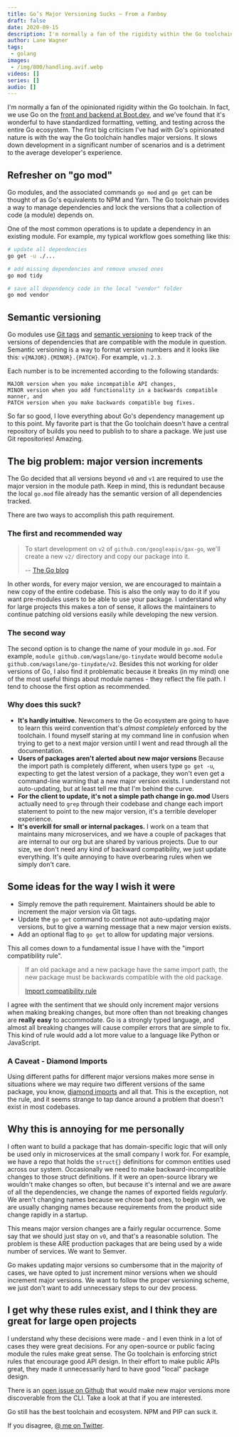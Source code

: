 ```yaml
---
title: Go’s Major Versioning Sucks – From a Fanboy
draft: false
date: 2020-09-15
description: I'm normally a fan of the rigidity within the Go toolchain
author: Lane Wagner
tags:
 - golang
images:
 - /img/800/handling.avif.webp
videos: []
series: []
audio: []
---
```


I'm normally a fan of the opinionated rigidity within the Go toolchain. In fact, we use Go on the [front and backend at Boot.dev](https://boot.dev), and we've found that it's wonderful to have standardized formatting, vetting, and testing across the entire Go ecosystem. The first big criticism I've had with Go's opinionated nature is with the way the Go toolchain handles major versions. It slows down development in a significant number of scenarios and is a detriment to the average developer's experience.

## Refresher on "go mod"

Go modules, and the associated commands `go mod` and `go get` can be thought of as Go's equivalents to NPM and Yarn. The Go toolchain provides a way to manage dependencies and lock the versions that a collection of code (a module) depends on.

One of the most common operations is to update a dependency in an existing module. For example, my typical workflow goes something like this:

```bash
# update all dependencies
go get -u ./...

# add missing dependencies and remove unused ones
go mod tidy

# save all dependency code in the local "vendor" folder
go mod vendor
```

## Semantic versioning

Go modules use [Git tags](https://git-scm.com/book/en/v2/Git-Basics-Tagging) and [semantic versioning](https://semver.org/) to keep track of the versions of dependencies that are compatible with the module in question. Semantic versioning is a way to format version numbers and it looks like this: `v{MAJOR}.{MINOR}.{PATCH}`. For example, `v1.2.3`.

Each number is to be incremented according to the following standards:

```
MAJOR version when you make incompatible API changes,
MINOR version when you add functionality in a backwards compatible manner, and
PATCH version when you make backwards compatible bug fixes.
```

So far so good, I love everything about Go's dependency management up to this point. My favorite part is that the Go toolchain doesn't have a central repository of builds you need to publish to to share a package. We just use Git repositories! Amazing.

## The big problem: major version increments

The Go decided that all versions beyond `v0` and `v1` are required to use the major version in the module path. Keep in mind, this is redundant because the local `go.mod` file already has the semantic version of all dependencies tracked. 

There are two ways to accomplish this path requirement.

### The first and recommended way

> To start development on `v2` of `github.com/googleapis/gax-go`, we'll create a new `v2/` directory and copy our package into it.
>
> -- [The Go blog](https://blog.golang.org/v2-go-modules#TOC_4.)

In other words, for every major version, we are encouraged to maintain a new copy of the entire codebase. This is also the only way to do it if you want pre-modules users to be able to use your package. I understand why for large projects this makes a ton of sense, it allows the maintainers to continue patching old versions easily while developing the new version.

### The second way

The second option is to change the name of your module in `go.mod`. For example, `module github.com/wagslane/go-tinydate` would become `module github.com/wagslane/go-tinydate/v2`. Besides this not working for older versions of Go, I also find it problematic because it breaks (in my mind) one of the most useful things about module names - they reflect the file path. I tend to choose the first option as recommended.

### Why does this suck?

* **It's hardly intuitive.** Newcomers to the Go ecosystem are going to have to learn this weird convention that's *almost completely* enforced by the toolchain. I found myself staring at my command line in confusion when trying to get to a next major version until I went and read through all the documentation.
* **Users of packages aren't alerted about new major versions** Because the import path is completely different, when users type `go get -u`, expecting to get the latest version of a package, they won't even get a command-line warning that a new major version exists. I understand not auto-updating, but at least tell me that I'm behind the curve.
* **For the client to update, it's not a simple path change in go.mod** Users actually need to `grep` through their codebase and change each import statement to point to the new major version, it's a terrible developer experience.
* **It's overkill for small or internal packages.** I work on a team that maintains many microservices, and we have a couple of packages that are internal to our org but are shared by various projects. Due to our size, we don't need any kind of backward compatibility, we just update everything. It's quite annoying to have overbearing rules when we simply don't care.

## Some ideas for the way I wish it were

* Simply remove the path requirement. Maintainers should be able to increment the major version via Git tags.
* Update the `go get` command to continue not auto-updating major versions, but to give a warning message that a new major version exists.
* Add an optional flag to `go get` to allow for updating major versions.

This all comes down to a fundamental issue I have with the "import compatibility rule".

> If an old package and a new package have the same import path, the new package must be backwards compatible with the old package.
> 
> [Import compatibility rule](https://research.swtch.com/vgo-import)

I agree with the sentiment that we should only increment major versions when making breaking changes, but more often than not breaking changes are **really easy** to accommodate. Go is a strongly typed language, and almost all breaking changes will cause compiler errors that are simple to fix. This kind of rule would add a lot more value to a language like Python or JavaScript.

### A Caveat - Diamond Imports

Using different paths for different major versions makes more sense in situations where we may require two different versions of the same package, you know, [diamond imports](https://research.swtch.com/vgo-import#dependency_story) and all that. This is the exception, not the rule, and it seems strange to tap dance around a problem that doesn't exist in most codebases.

## Why this is annoying for me personally

I often want to build a package that has domain-specific logic that will only be used only in microservices at the small company I work for. For example, we have a repo that holds the `struct{}` definitions for common entities used across our system. Occasionally we need to make backward-incompatible changes to those struct definitions. If it were an open-source library we wouldn't make changes so often, but because it's internal and we are aware of all the dependencies, we change the names of exported fields _regularly_. We aren't changing names because we chose bad ones, to begin with, we are usually changing names because requirements from the product side change rapidly in a startup.

This means major version changes are a fairly regular occurrence. Some say that we should just stay on `v0`, and that's a reasonable solution. The problem is these ARE production packages that are being used by a wide number of services. We want to Semver.

Go makes updating major versions so cumbersome that in the majority of cases, we have opted to just increment minor versions when we should increment major versions. We want to follow the proper versioning scheme, we just don't want to add unnecessary steps to our dev process.

## I get why these rules exist, and I think they are great for large open projects

I understand why these decisions were made - and I even think in a lot of cases they were great decisions. For any open-source or public facing module the rules make great sense. The Go toolchain is enforcing strict rules that encourage good API design. In their effort to make public APIs great, they made it unnecessarily hard to have good "local" package design.

There is an [open issue on Github](https://github.com/golang/go/issues/40323) that would make new major versions more discoverable from the CLI. Take a look at that if you are interested.

Go still has the best toolchain and ecosystem. NPM and PIP can suck it.

If you disagree, [@ me on Twitter](https://twitter.com/wagslane).
